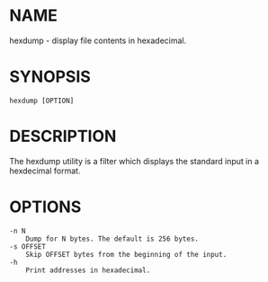 # NAME
hexdump - display file contents in hexadecimal.

# SYNOPSIS

    hexdump [OPTION]

# DESCRIPTION
The hexdump utility is a filter which displays the standard input in a hexdecimal format.

# OPTIONS

    -n N
        Dump for N bytes. The default is 256 bytes.
    -s OFFSET
        Skip OFFSET bytes from the beginning of the input.
    -h
        Print addresses in hexadecimal.
